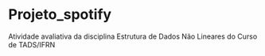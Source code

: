 # Projeto_spotify
Atividade avaliativa da disciplina Estrutura de Dados Não Lineares do Curso de TADS/IFRN

